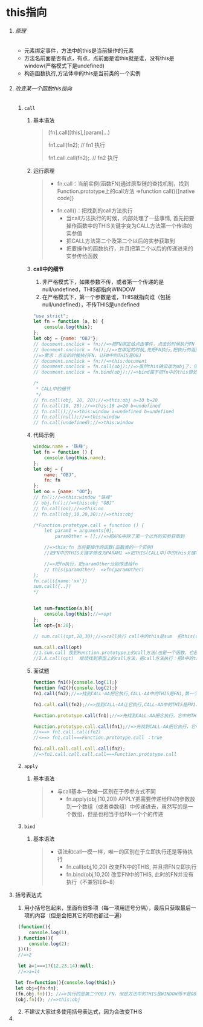 # this指向

1. ###### 原理

   + 元素绑定事件，方法中的this是当前操作的元素
   + 方法名前面是否有点，有点，点前面是谁this就是谁，没有this是window(严格模式下是undefined)
   + 构造函数执行,方法体中的this是当前类的一个实例

2. ###### 改变某一个函数this指向

   1. `call`

      1. 基本语法

         > [fn].call([this],[param]...)
         >
         > fn1.call(fn2); // fn1 执行
         >
         > fn1.call.call(fn2);. // fn2 执行

      2. 运行原理

         > + fn.call：当前实例(函数FN)通过原型链的查找机制，找到Function.prototype上的call方法  =>function call(){[native code]}
         >
         >  *   fn.call()：把找到的call方法执行
         >       *   当call方法执行的时候，内部处理了一些事情, 首先把要操作函数中的THIS关键字变为CALL方法第一个传递的实参值
         >       *   把CALL方法第二个及第二个以后的实参获取到
         >       *   把要操作的函数执行，并且把第二个以后的传递进来的实参传给函数

      3. **call中的细节**

         1.  非严格模式下，如果参数不传，或者第一个传递的是null/undefined，THIS都指向WINDOW
         2.  在严格模式下，第一个参数是谁，THIS就指向谁（包括null/undefined），不传THIS是undefined

         ```javascript
         "use strict";
         let fn = function (a, b) {
             console.log(this);
         };
         let obj = {name: "OBJ"};
         // document.onclick = fn;//=>把FN绑定给点击事件，点击的时候执行FN
         // document.onclick = fn();//=>在绑定的时候,先把FN执行,把执行的返回值(UNDEFINED)绑定给事件,当点击的时候执行的是undefined
         //=>需求：点击的时候执行FN，让FN中的THIS是OBJ
         // document.onclick = fn;//=>this:document
         // document.onclick = fn.call(obj);//=>虽然this确实改为obj了，但是绑定的时候就把fn执行了(call是立即执行函数)，点击的时候执行的是fn的返回值undefined
         // document.onclick = fn.bind(obj);//=>bind属于把fn中的this预处理为obj，此时fn没有执行，当点击的时候才会把fn执行
         
         /*
          * CALL中的细节
          */
         // fn.call(obj, 10, 20);//=>this:obj a=10 b=20
         // fn.call(10, 20);//=>this:10 a=20 b=undefined
         // fn.call();//=>this:window a=undefined b=undefined
         // fn.call(null);//=>this:window
         // fn.call(undefined);//=>this:window
         ```

      4. 代码示例

         ```javascript
         window.name = '珠峰';
         let fn = function () {
             console.log(this.name);
         };
         let obj = {
             name: "OBJ",
             fn: fn
         };
         let oo = {name: "OO"};
         // fn();//=>this:window "珠峰"
         // obj.fn();//=>this:obj "OBJ"
         // fn.call(oo);//=>this:oo
         // fn.call(obj,10,20,30);//=>this:obj
         
         /*Function.prototype.call = function () {
             let param1 = arguments[0],
                 paramOther = [];//=>把ARG中除了第一个以外的实参获取到
         
             //=>this:fn 当前要操作的函数(函数类的一个实例)
             //把FN中的THIS关键字修改为PARAM1 =>把THIS(CALL中)中的this关键字修改为param1
         
             //=>把fn执行，把paramOther分别传递给fn
             // this(paramOther)  =>fn(paramOther)
         };
         fn.call({name:'xx'})
         sum.call({..})
         */
         
         
         let sum=function(a,b){
             console.log(this);//=>opt
         };
         let opt={n:20};
         
         // sum.call(opt,20,30);//=>call执行 call中的this是sum  把this(call中的)中的“this关键字”改为opt 把this(call中的)执行，把20,30分别传递给它 //=>sum中this:opt  a=20 b=30
         
         sum.call.call(opt)
         //1.sum.call 找到Function.prototype上的call方法(也是一个函数，也是函数类的一个实例，也可以继续调用call/apply等方法)  =>A（函数）
         //2.A.call(opt)  继续找到原型上的call方法，把call方法执行：把A中的this关键字修改为opt，然后把A执行
         ```

      5. 面试题

         ```javascript
         function fn1(){console.log(1);}
         function fn2(){console.log(2);}
         fn1.call(fn2);//=>找到CALL-AA把它执行,CALL-AA中的THIS是FN1,第一个参数传递的是FN2  =>在CALL-AA中执行的是FN1 =>1
         
         fn1.call.call(fn2);//=>找到CALL-AA让它执行,CALL-AA中的THIS是FN1.CALL,第一个参数是FN2  (把FN1.CALL中的THIS变为FN2，再让FN1.CALL执行  =>先找到CALL-AA，把它执行，只不过此时它中的THIS是FN2 =>让FN2中的THIS变为UNDEFINED，因为执行FN1.CALL的时候没有传递参数值，然后让FN2执行)  =>2
         
         Function.prototype.call(fn1);//=>先找到CALL-AA把它执行，它中的THIS是Function.prototype =>让F.P中的THIS变为FN1,然后让F.P执行,F.P是一个匿名函数也是一个空函数，执行没有任何的输出
         
         Function.prototype.call.call(fn1);//=>先找到CALL-AA把它执行，它中的THIS是F.P.CALL =>把F.P.CALL中的THIS修改为FN1,让F.P.CALL执行  =>F.P.CALL(CALL-AA)第二次把它执行(此时它里面的THIS已经是FN1) =>这一次其实在CALL-AA中是让FN1执行 =>1
         //<==> fn1.call.call(fn2)
         //<==> fn1.call===Function.prototype.call ：true
         
         fn1.call.call.call.call.call(fn2);
         //=>fn1.call.call.call.call===Function.prototype.call
         ```

         

   2. `apply`

      1. 基本语法

         > + 与call基本一致唯一区别在于传参方式不同
         >   + fn.apply(obj,[10,20]) APPLY把需要传递给FN的参数放到一个数组（或者类数组）中传递进去，虽然写的是一个数组，但是也相当于给FN一个个的传递

   3. `bind`

      1. 基本语法

         > + 语法和call一模一样，唯一的区别在于立即执行还是等待执行
         >   + fn.call(obj,10,20) 改变FN中的THIS, 并且把FN立即执行
         >   *   fn.bind(obj,10,20) 改变FN中的THIS, 此时的FN并没有执行（不兼容IE6~8）

3. 括号表达式

   1.  用小括号包起来，里面有很多项（每一项用逗号分隔），最后只获取最后一项的内容（但是会把其它的项也都过一遍）

      ```javascript
       (function(){
           console.log(1);
       },function(){
           console.log(2);
       })();
       //=>2
      
       let a=1===1?(12,23,14):null;
       //=>a=14
      
      let fn=function(){console.log(this);}
      let obj={fn:fn};
      (fn,obj.fn)(); //=>执行的是第二个OBJ.FN，但是方法中的THIS是WINDOW而不是OBJ
      (obj.fn)(); //=>this:obj
      ```

   2. 不建议大家过多使用括号表达式，因为会改变THIS

4. 